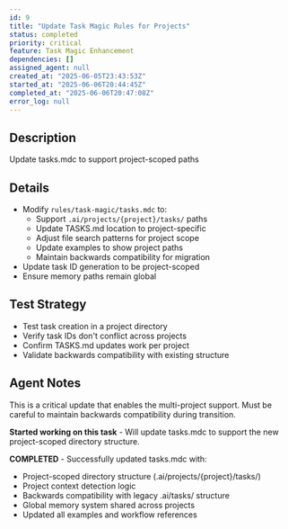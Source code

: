 ```yaml
---
id: 9
title: "Update Task Magic Rules for Projects"
status: completed
priority: critical
feature: Task Magic Enhancement
dependencies: []
assigned_agent: null
created_at: "2025-06-05T23:43:53Z"
started_at: "2025-06-06T20:44:45Z"
completed_at: "2025-06-06T20:47:08Z"
error_log: null
---
```


## Description

Update tasks.mdc to support project-scoped paths

## Details

- Modify `rules/task-magic/tasks.mdc` to:
  - Support `.ai/projects/{project}/tasks/` paths
  - Update TASKS.md location to project-specific
  - Adjust file search patterns for project scope
  - Update examples to show project paths
  - Maintain backwards compatibility for migration
- Update task ID generation to be project-scoped
- Ensure memory paths remain global

## Test Strategy

- Test task creation in a project directory
- Verify task IDs don't conflict across projects
- Confirm TASKS.md updates work per project
- Validate backwards compatibility with existing structure

## Agent Notes

This is a critical update that enables the multi-project support. Must be careful to maintain backwards compatibility during transition.

**Started working on this task** - Will update tasks.mdc to support the new project-scoped directory structure.

**COMPLETED** - Successfully updated tasks.mdc with:

- Project-scoped directory structure (.ai/projects/{project}/tasks/)
- Project context detection logic
- Backwards compatibility with legacy .ai/tasks/ structure
- Global memory system shared across projects
- Updated all examples and workflow references
